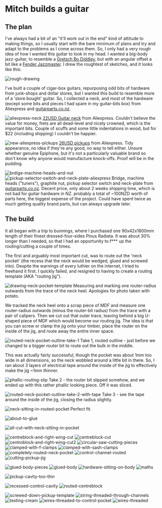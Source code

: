 # Mitch builds a guitar

## The plan

I've always had a bit of an "it'll work out in the end" kind of attitude to making things, so I usually start with the bare minimum of plans and try and adapt to the problems as I come across them. So, I only had a very rough idea of how I wanted this guitar to look in my head. I wanted a big-body jazz-guitar, to resemble a [Gretsch Bo Diddley](http://www.gretschguitars.com/gear/build/solid-body/g6138-bo-diddley-filter-tron-pickups-firebird-red), but with an angular offset a bit like a [Fender Jazzmaster](https://shop.fender.com/en/intl/electric-guitars/jazzmaster/standard-jazzmaster-hh/0149500505.html#start=1). I drew the roughtest of sketches, and it looks like this:

![rough-drawing](rough-drawing.jpg)

I've built a couple of cigar-box guitars, repurposing odd bits of hardware from junk-shops and dollar stores, but I wanted this build to resemble more of a 'store bought' guitar. So, I collected a neck, and most of the hardware (except some bits and pieces I had spare in my guitar-bits box) from Aliexpress and [guitarparts.co.nz](https://www.guitarparts.co.nz/).

![aliexpress-neck](aliexpress-neck.jpg)
[22USD Guitar neck](https://www.aliexpress.com/item/Maple-rosewood-Guitar-Neck-22-Frets-on-Rosewood-Strat-Shred-Neck-Guitar/32826808102.html) from Aliexpress. Couldn't believe the value for money, frets are all dead-level and nicely crowned, which is the important bits. Couple of scuffs and some little indentations in wood, but for $22 (including shipping) I couldn't be happier.

![new-aliexpress-pickups](new-aliexpress-pickups.jpg)
[26USD pickups](https://www.aliexpress.com/item/USA-Original-Epip-Pickups-Jazz-Guitar-Metal-pickups-Custom-P90-Pickups-Electric-Guitar-Pickups/32771330658.html?spm=a2g0s.9042311.0.0.Ebiz11) from Aliexpress. Tidy appearance, no idea if they're any good, no way to tell either. Unsure whether genuine Epiphone, but it's not a particularly valuable brand so don't know why anyone would manufacture knock-offs. Proof will be in the pudding.

![brdige-machine-heads-and-nut](brdige-machine-heads-and-nut.jpg)
![pickup-selector-switch-and-neck-plate-aliexpress](pickup-selector-switch-and-neck-plate-aliexpress.jpg)
Bridge, machine heads ("tuners"), graphite nut, pickup selector switch and neck-plate from [guitarparts.co.nz](https://www.guitarparts.co.nz/). Decent price, only about 2 weeks shipping time, which is not bad for guitar hardware in NZ. probably a total of ~100NZD worth of parts here, the biggest expense of the project. Could have spent twice as much getting quality brand parts, but can always upgrade later.

## The build

It all began with a trip to bunnings, where I purchased one 90x42x1800mm length of their finest dressed-four-sides Pinus Radiata. It was about 30% longer than I needed, so that I had an opportunity to f*** up the routing/cutting a couple of times.

The first and arguably most important cut, was to route out the 'neck pocket' (the recess that the neck would be wedged, glued and screwed into). Despite the warnings of every luthier on the internet, I tried to freehand it first. I quickly failed, and resigned to having to create a routing template (AKA "routing jig").

![drawing-neck-pocket-template](drawing-neck-pocket-template.jpg)
Measuring and marking one router-radius outwards from the trace of the neck heel. Apologies for photo taken with potato.

We tracked the neck heel onto a scrap piece of MDF and measure one router-radius outwards (minus the router-bit radius) from the trace with a pair of calipers. Then we cut out that outer trace, leaving behind a big U-shaped piece of MDF which would become our routing jig. The idea is that you can screw or clamp the jig onto your timber, place the router on the inside of the jig, and route away the entire inner space.

![routed-neck-pocket-outline-take-1](routed-neck-pocket-outline-take-1.jpg)
Take 1, routed outline - just before we changed to a bigger router bit to route out the bulk in the middle.

This was actually fairly successful, though the pocket was about 1mm too wide in all dimensions, so the neck wobbled around a little bit in there. So, I ran about 3 layers of electrical tape around the inside of the jig to effectively make the jig ~1mm thinner.

![phallic-routing-slip](phallic-routing-slip.jpg)
Take 2 - the router bit slipped somehow, and we ended up with this rather phallic looking piece. Off it was sliced.

![routed-neck-pocket-outline-take-2-with-tape](routed-neck-pocket-outline-take-2-with-tape.jpg)
Take 3 - see the tape around the inside of the jig, closing the radius slightly.

![neck-sitting-in-routed-pocket](neck-sitting-in-routed-pocket.jpg)
Perfect fit.

![about-to-glue](about-to-glue.jpg)

![all-cut-with-neck-sitting-in-pocket](all-cut-with-neck-sitting-in-pocket.jpg)

![centreblock-and-right-wing-cut](centreblock-and-right-wing-cut.jpg)
![centreblock-cut](centreblock-cut.jpg)
![centroblock-and-right-wing-cut2](centroblock-and-right-wing-cut2.jpg)
![circular-saw-cutting-pieces](circular-saw-cutting-pieces.jpg)
![clamped-with-f-clamps](clamped-with-f-clamps.jpg)
![clamped-with-sash-clamps](clamped-with-sash-clamps.jpg)
![completely-routed-neck-pocket](completely-routed-neck-pocket.jpg)
![control-channel-routed](control-channel-routed.jpg)
![cutting-pickup-jig](cutting-pickup-jig.jpg)

![glued-body-pieces](glued-body-pieces.jpg)
![glued-body](glued-body.jpg)
![hardware-sitting-on-body](hardware-sitting-on-body.jpg)
![maths](maths.jpg)



![pickup-cavity-too-thin](pickup-cavity-too-thin.jpg)

![recessed-control-cavity](recessed-control-cavity.jpg)
![routed-centreblock](routed-centreblock.jpg)

![screwed-down-pickup-template](screwed-down-pickup-template.jpg)
![string-threaded-through-channels](string-threaded-through-channels.jpg)
![testing-cream](testing-cream.jpg)
![wires-threaded-to-control-pocket](wires-threaded-to-control-pocket.jpg)
![wires-threaded](wires-threaded.jpg)